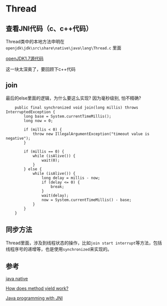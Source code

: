 # Thread



## 查看JNI代码（c、c++代码）

Thread类中的本地方法申明在 `openjdk\jdk\src\share\native\java\lang\Thread.c` 里面

[openJDK1.7源代码](http://7xpmu3.com1.z0.glb.clouddn.com/openjdk-7-fcs-src-b147-27_jun_2011.zip)

这一块太深奥了，要回顾下c++代码

## join

最后的else里面的逻辑，为什么要这么实现? 因为毫秒级别, 怕不精确?

```
    public final synchronized void join(long millis) throws InterruptedException {
        long base = System.currentTimeMillis();
        long now = 0;

        if (millis < 0) {
            throw new IllegalArgumentException("timeout value is negative");
        }

        if (millis == 0) {
            while (isAlive()) {
                wait(0);
            }
        } else {
            while (isAlive()) {
                long delay = millis - now;
                if (delay <= 0) {
                    break;
                }
                wait(delay);
                now = System.currentTimeMillis() - base;
            }
        }
    }
```

## 同步方法

Thread里面，涉及到线程状态的操作，比如`join start interrupt`等方法，包括线程序号的递增等，也是使用`synchronized`来实现的。


## 参考

[java native](http://stackoverflow.com/questions/6101311/what-is-the-native-keyword-in-java-for)

[How does method yield work?](http://stackoverflow.com/questions/5156985/how-does-method-yield-work)

[Java programming with JNI](http://www.ibm.com/developerworks/java/tutorials/j-jni/j-jni.html)

